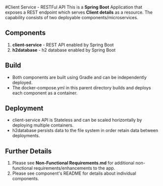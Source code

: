 #Client Service - RESTFul API 
This is a  **Spring Boot** Application that exposes a REST endpoint which serves **Client details** as a resource.
The capability consists of two deployable components/microservices.

Components
------------------
1) **client-service** - REST API enabled by Spring Boot
2) **h2database** - h2 database enabled by Spring Boot

Build
------------------
* Both components are built using Gradle and can be independently deployed.
* The docker-compose.yml in this parent directory builds and deploys each component as a container.

Deployment
------------------
* client-service API is Stateless and can be scaled horizontally by deploying multiple containers.
* h2database persists data to the file system in order retain data between deployments.

Further Details
------------------
1) Please see **Non-Functional Requirements.md** for additional non-functional requirements/enhancements to the app.
2) Please see component's README for details about individual components.

